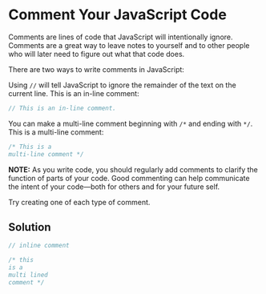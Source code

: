 # Comment Your JavaScript Code

Comments are lines of code that JavaScript will intentionally ignore. Comments are a great way to leave notes to yourself and to other people who will later need to figure out what that code does.

There are two ways to write comments in JavaScript:

Using `//` will tell JavaScript to ignore the remainder of the text on the current line. This is an in-line comment:

``` javascript
// This is an in-line comment.
```

You can make a multi-line comment beginning with `/*` and ending with `*/`. This is a multi-line comment:

```javascript
/* This is a
multi-line comment */
```

**NOTE:** As you write code, you should regularly add comments to clarify the function of parts of your code. Good commenting can help communicate the intent of your code—both for others and for your future self.

Try creating one of each type of comment.


## Solution

``` javascript
// inline comment

/* this
is a
multi lined
comment */
```